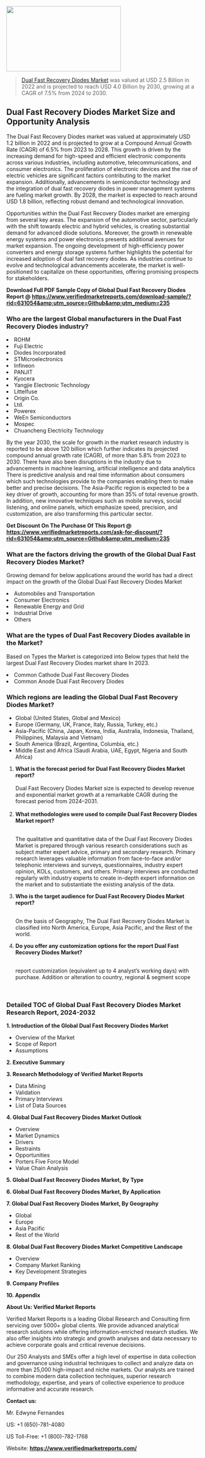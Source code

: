 <img src="https://ffe5etoiles.com/wp-content/uploads/2024/12/MST1-300x171.png" alt="" width="300" height="171" class="alignnone size-medium wp-image-20088" /><blockquote><p><p><a href="https://www.verifiedmarketreports.com/download-sample/?rid=631054&utm_source=Github&utm_medium=235" target="_blank">Dual Fast Recovery Diodes Market</a> was valued at USD 2.5 Billion in 2022 and is projected to reach USD 4.0 Billion by 2030, growing at a CAGR of 7.5% from 2024 to 2030.</p></blockquote><p><h2>Dual Fast Recovery Diodes Market Size and Opportunity Analysis</h2> <p>The Dual Fast Recovery Diodes market was valued at approximately USD 1.2 billion in 2022 and is projected to grow at a Compound Annual Growth Rate (CAGR) of 6.5% from 2023 to 2028. This growth is driven by the increasing demand for high-speed and efficient electronic components across various industries, including automotive, telecommunications, and consumer electronics. The proliferation of electronic devices and the rise of electric vehicles are significant factors contributing to the market expansion. Additionally, advancements in semiconductor technology and the integration of dual fast recovery diodes in power management systems are fueling market growth. By 2028, the market is expected to reach around USD 1.8 billion, reflecting robust demand and technological innovation.</p> <p>Opportunities within the Dual Fast Recovery Diodes market are emerging from several key areas. The expansion of the automotive sector, particularly with the shift towards electric and hybrid vehicles, is creating substantial demand for advanced diode solutions. Moreover, the growth in renewable energy systems and power electronics presents additional avenues for market expansion. The ongoing development of high-efficiency power converters and energy storage systems further highlights the potential for increased adoption of dual fast recovery diodes. As industries continue to evolve and technological advancements accelerate, the market is well-positioned to capitalize on these opportunities, offering promising prospects for stakeholders.</p> </p><p class=""><strong>Download Full PDF Sample Copy of Global Dual Fast Recovery Diodes Report @ <a href="https://www.verifiedmarketreports.com/download-sample/?rid=631054&amp;utm_source=Github&amp;utm_medium=235" target="_blank">https://www.verifiedmarketreports.com/download-sample/?rid=631054&amp;utm_source=Github&amp;utm_medium=235</a></strong></p><h3 id="" class="">Who are the largest Global manufacturers in the Dual Fast Recovery Diodes industry?</h3><p><li>ROHM</li><li> Fuji Electric</li><li> Diodes Incorporated</li><li> STMicroelectronics</li><li> Infineon</li><li> PANJIT</li><li> Kyocera</li><li> Yangjie Electronic Technology</li><li> Littelfuse</li><li> Origin Co.</li><li> Ltd.</li><li> Powerex</li><li> WeEn Semiconductors</li><li> Mospec</li><li> Chuancheng Electricity Technology</li></p><div class=""><div class="" dir="" data-message-author-role="" data-message-id="" data-message-model-slug=""><div class=""><div class=""><div class=""><div class="" dir="" data-message-author-role="" data-message-id="" data-message-model-slug=""><div class=""><div class=""><p>By the year 2030, the scale for growth in the market research industry is reported to be above 120 billion which further indicates its projected compound annual growth rate (CAGR), of more than 5.8% from 2023 to 2030. There have also been disruptions in the industry due to advancements in machine learning, artificial intelligence and data analytics There is predictive analysis and real time information about consumers which such technologies provide to the companies enabling them to make better and precise decisions. The Asia-Pacific region is expected to be a key driver of growth, accounting for more than 35% of total revenue growth. In addition, new innovative techniques such as mobile surveys, social listening, and online panels, which emphasize speed, precision, and customization, are also transforming this particular sector.</p><p><strong>Get Discount On The Purchase Of This Report @&nbsp; <a href="https://www.verifiedmarketreports.com/ask-for-discount/?rid=631054&amp;utm_source=Github&amp;utm_medium=235" target="_blank">https://www.verifiedmarketreports.com/ask-for-discount/?rid=631054&amp;utm_source=Github&amp;utm_medium=235</a></strong></p></div></div></div></div></div></div></div></div><h3 id="" class="">What are the factors driving the growth of the Global Dual Fast Recovery Diodes Market?</h3><p id="" class="">Growing demand for below applications around the world has had a direct impact on the growth of the Global Dual Fast Recovery Diodes Market</p><p id="" class=""><li>Automobiles and Transportation</li><li> Consumer Electronics</li><li> Renewable Energy and Grid</li><li> Industrial Drive</li><li> Others</li></p><h3 id="" class="">What are the types of Dual Fast Recovery Diodes available in the Market?</h3><p id="" class="">Based on Types the Market is categorized into Below types that held the largest Dual Fast Recovery Diodes market share In 2023.</p><p id="" class=""><li>Common Cathode Dual Fast Recovery Diodes</li><li> Common Anode Dual Fast Recovery Diodes</li></p><h3 id="" class="">Which regions are leading the Global Dual Fast Recovery Diodes Market?</h3><ul><li>Global (United States, Global and Mexico)</li><li>Europe (Germany, UK, France, Italy, Russia, Turkey, etc.)</li><li>Asia-Pacific (China, Japan, Korea, India, Australia, Indonesia, Thailand, Philippines, Malaysia and Vietnam)</li><li>South America (Brazil, Argentina, Columbia, etc.)</li><li>Middle East and Africa (Saudi Arabia, UAE, Egypt, Nigeria and South Africa)</li></ul><p><ol><li><strong>What is the forecast period for Dual Fast Recovery Diodes Market report?<br /></strong><br /><span data-sheets-root="1" data-sheets-value="{&quot;1&quot;:2,&quot;2&quot;:&quot;XXXX size is expected to develop revenue and exponential market growth at a remarkable CAGR during the forecast period from 2024&ndash;2030.&quot;}" data-sheets-userformat="{&quot;2&quot;:12674,&quot;4&quot;:{&quot;1&quot;:2,&quot;2&quot;:16776960},&quot;10&quot;:2,&quot;11&quot;:0,&quot;15&quot;:&quot;Arial&quot;,&quot;16&quot;:12}">Dual Fast Recovery Diodes Market size is expected to develop revenue and exponential market growth at a remarkable CAGR during the forecast period from 2024&ndash;2031.</span><br /><br /></li><li><strong>What methodologies were used to compile Dual Fast Recovery Diodes Market report?<br /><br /></strong><p>The qualitative and quantitative data of the&nbsp;Dual Fast Recovery Diodes Market is prepared through various research considerations such as subject matter expert advice, primary and secondary research. Primary research leverages valuable information from face-to-face and/or telephonic interviews and surveys, questionnaires, industry expert opinion, KOLs, customers, and others. Primary interviews are conducted regularly with industry experts to create in-depth expert information on the market and to substantiate the existing analysis of the data.&nbsp;</p></li><li><strong>Who is the target audience for Dual Fast Recovery Diodes Market report?<br /><br /></strong><p>On the basis of Geography, The&nbsp;Dual Fast Recovery Diodes Market is classified into North America, Europe, Asia Pacific, and the Rest of the world.</p></li><li><strong>Do you offer any customization options for the report Dual Fast Recovery Diodes Market?<br /><br /></strong><p>report customization (equivalent up to 4 analyst&rsquo;s working days) with purchase. Addition or alteration to country, regional &amp; segment scope</p><p>&nbsp;</p></li></ol></p><h3 id="" class="">Detailed TOC of Global Dual Fast Recovery Diodes Market Research Report, 2024-2032</h3><p id="" class=""><strong>1. Introduction of the Global Dual Fast Recovery Diodes Market</strong></p><ul><li>Overview of the Market</li><li>Scope of Report</li><li>Assumptions</li></ul><p id="" class=""><strong>2. Executive Summary</strong></p><p id="" class=""><strong>3. Research Methodology of&nbsp;Verified Market Reports</strong></p><ul><li>Data Mining</li><li>Validation</li><li>Primary Interviews</li><li>List of Data Sources</li></ul><p id="" class=""><strong>4. Global Dual Fast Recovery Diodes Market Outlook</strong></p><ul><li>Overview</li><li>Market Dynamics</li><li>Drivers</li><li>Restraints</li><li>Opportunities</li><li>Porters Five Force Model</li><li>Value Chain Analysis</li></ul><p id="" class=""><strong>5. Global Dual Fast Recovery Diodes Market, By&nbsp;Type</strong></p><p id="" class=""><strong>6. Global Dual Fast Recovery Diodes Market, By Application</strong></p><p id="" class=""><strong>7. Global Dual Fast Recovery Diodes Market, By Geography</strong></p><ul><li>Global</li><li>Europe</li><li>Asia Pacific</li><li>Rest of the World</li></ul><p id="" class=""><strong>8. Global Dual Fast Recovery Diodes Market Competitive Landscape</strong></p><ul><li>Overview</li><li>Company Market Ranking</li><li>Key Development Strategies</li></ul><p id="" class=""><strong>9. Company Profiles</strong></p><p id="" class=""><strong>10. Appendix</strong></p><p id="" class=""><strong>About Us: Verified Market Reports</strong></p><p id="" class="">Verified Market Reports is a leading Global Research and Consulting firm servicing over 5000+ global clients. We provide advanced analytical research solutions while offering information-enriched research studies. We also offer insights into strategic and growth analyses and data necessary to achieve corporate goals and critical revenue decisions.</p><p id="" class="">Our 250 Analysts and SMEs offer a high level of expertise in data collection and governance using industrial techniques to collect and analyze data on more than 25,000 high-impact and niche markets. Our analysts are trained to combine modern data collection techniques, superior research methodology, expertise, and years of collective experience to produce informative and accurate research.</p><p id="" class=""><strong>Contact us:</strong></p><p id="" class="">Mr. Edwyne Fernandes</p><p id="" class="">US: +1 (650)-781-4080</p><p id="" class="">US Toll-Free: +1 (800)-782-1768</p><p id="" class="">Website: <a target="" data-test-app-aware-link=""><strong>https://www.verifiedmarketreports.com/</strong></a></p>
